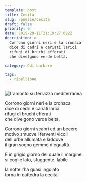 ```yaml
---
template: post
title: Cecità
slug: /poesie/cecita
draft: false
priority: 0
date: 2015-29-11T21:19:27.692Z
description: >-
  Corrono giorni neri e la cronaca
  dice di cedri e cariati larici
  rifugi di bruchi efferati
  che divelgono verde beltà.

category: Odi barbare

tags:
  - ribellione
---
```


![tramonto su terrazza mediterranea](/media/odi-barbare/cecita.jpg)

Corrono giorni neri e la cronaca<br/>
dice di cedri e cariati larici<br/>
rifugi di bruchi efferati<br/>
che divelgono verde beltà.

Corrono giorni scabri ed un becero<br/>
motivo smuove i ferventi vicoli<br/>
dell'urbe allumata e laddove<br/>
il gran sogno gemmò d'egualtà.

E in grigio giorno del quale il margine<br/>
si coglie lato, sfuggente, labile

la notte l'ha quasi ingoiato <br/>
torna in cattedra la cecità.
